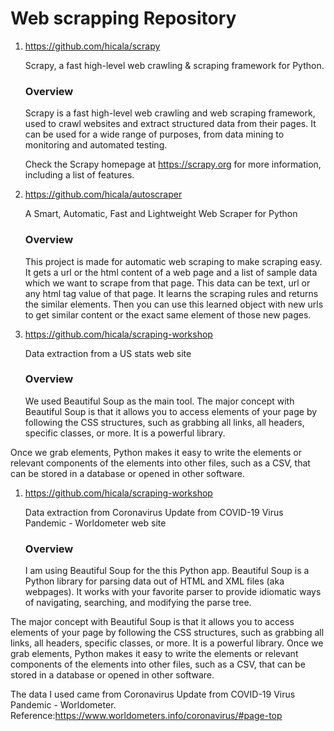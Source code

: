# Web scrapping Repository

1. https://github.com/hicala/scrapy

   Scrapy, a fast high-level web crawling & scraping framework for Python.

   ### Overview

   Scrapy is a fast high-level web crawling and web scraping framework, used to crawl websites and extract structured data from their pages. It can be used    for a wide range of purposes, from data mining to monitoring and automated testing.

   Check the Scrapy homepage at https://scrapy.org for more information, including a list of features.

1. https://github.com/hicala/autoscraper

   A Smart, Automatic, Fast and Lightweight Web Scraper for Python

   ### Overview

   This project is made for automatic web scraping to make scraping easy. It gets a url or the html content of a web page and a list of sample data which  we want to scrape from that page. This data can be text, url or any html tag value of that page. It learns the scraping rules and returns the similar elements. Then you can use this learned object with new urls to get similar content or the exact same element of those new pages.

1. https://github.com/hicala/scraping-workshop

   Data extraction from a US stats web site 

   ### Overview

   We used Beautiful Soup as the main tool. The major concept with Beautiful Soup is that it allows you to access elements of your page by following the CSS structures, such as grabbing all links, all headers, specific classes, or more. It is a powerful library.

Once we grab elements, Python makes it easy to write the elements or relevant components of the elements into other files, such as a CSV, that can be stored in a database or opened in other software.

1. https://github.com/hicala/scraping-workshop

   Data extraction from Coronavirus Update from COVID-19 Virus Pandemic - Worldometer web site 

   ### Overview

   I am using Beautiful Soup for the this Python app. Beautiful Soup is a Python library for parsing data out of HTML and XML files (aka webpages). It works with your favorite parser to provide idiomatic ways of navigating, searching, and modifying the parse tree.

The major concept with Beautiful Soup is that it allows you to access elements of your page by following the CSS structures, such as grabbing all links, all headers, specific classes, or more. It is a powerful library. Once we grab elements, Python makes it easy to write the elements or relevant components of the elements into other files, such as a CSV, that can be stored in a database or opened in other software.

The data I used came from Coronavirus Update from COVID-19 Virus Pandemic - Worldometer. Reference:https://www.worldometers.info/coronavirus/#page-top

